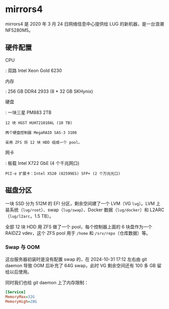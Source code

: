 # mirrors4

mirrors4 是 2020 年 3 月 24 日网络信息中心提供给 LUG 的新机器，是一台浪潮 NF5280M5。

## 硬件配置

CPU

:   双路 Intel Xeon Gold 6230

内存

:   256 GB DDR4 2933 (8 \* 32 GB SKHynix)

硬盘

:   一块三星 PM883 2TB

    12 块 HGST HUH721010AL (10 TB)

    两个硬盘控制器 MegaRAID SAS-3 3108

    采用 ZFS 将 12 块 HDD 组成一个 pool。

网卡

:   板载 Intel X722 GbE (4 个千兆网口)

    PCI-e 扩展卡：Intel X520 (82599ES) SFP+ (2 个万兆光口)

## 磁盘分区

一块 SSD 分为 512M 的 EFI 分区，剩余空间建了一个 LVM（VG `lug`）。LVM 上装系统（`lug/root`）、swap（`lug/swap`）、Docker 数据（`lug/docker`）和 L2ARC（`lug/l2arc`，1.5 TB）。

全部 12 块 HDD 用 ZFS 做了一个 pool，每个控制器上面的 6 块盘作为一个 RAIDZ2 vdev，这个 ZFS pool 用于 `/home` 和 `/srv/repo`（仓库数据）等。

### Swap 与 OOM

这台服务器初装时是没有配置 swap 的，在 2024-10-31 17:12 左右由 git daemon 导致 OOM 后补充了 64G swap，此时 VG 剩余空间还有 100 多 GB 留给以后使用。

同时我们也给 git daemon 上了内存限制：

```ini title="systemctl edit git-daemon.service"
[Service]
MemoryMax=32G
MemoryHigh=28G
```
